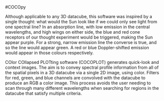 #COCOpy

Although applicable to any 3D datacube, this software was inspired by a single thought: what would the Sun look like if we could only see light from one spectral line? In an absorption line, with low emission in the central wavelengths, and high wings on either side, the blue and red cone receptors of our thought experiment would be triggered, making the Sun appear purple. For a strong, narrow emission line the converse is true, and so the line would appear green. A red or blue Doppler-shifted emission would appear in those colours respectively.

COlor COllapsed PLOTting software (COCOPLOT) generates quick-look and context images. The aim is to convey spectral profile information from all of the spatial pixels in a 3D datacube via a single 2D image, using color. Filters for red, green, and blue channels are convolved with the datacube to produce an RGB a color image. This process avoids the user needing to scan through many different wavelengths when searching for regions in the datacube that satisfy multiple criteria.
